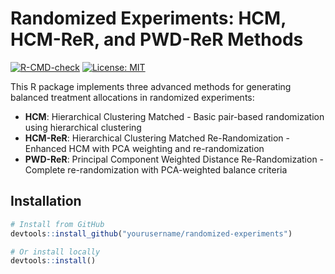 # Randomized Experiments: HCM, HCM-ReR, and PWD-ReR Methods

[![R-CMD-check](https://github.com/yourusername/randomized-experiments/workflows/R-CMD-check/badge.svg)](https://github.com/yourusername/randomized-experiments/actions)
[![License: MIT](https://img.shields.io/badge/License-MIT-yellow.svg)](https://opensource.org/licenses/MIT)

This R package implements three advanced methods for generating balanced treatment allocations in randomized experiments:

- **HCM**: Hierarchical Clustering Matched - Basic pair-based randomization using hierarchical clustering
- **HCM-ReR**: Hierarchical Clustering Matched Re-Randomization - Enhanced HCM with PCA weighting and re-randomization
- **PWD-ReR**: Principal Component Weighted Distance Re-Randomization - Complete re-randomization with PCA-weighted balance criteria

## Installation

```r
# Install from GitHub
devtools::install_github("yourusername/randomized-experiments")

# Or install locally
devtools::install()
